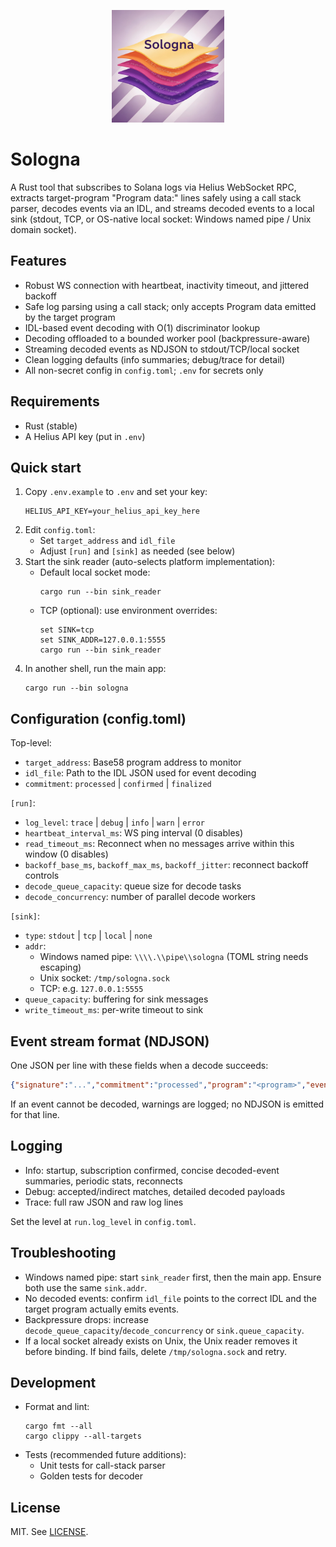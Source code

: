 <p align="center">
  <img src="assets/logo.png" alt="Sologna logo" width="180">
  
</p>

# Sologna

A Rust tool that subscribes to Solana logs via Helius WebSocket RPC, extracts target-program "Program data:" lines safely using a call stack parser, decodes events via an IDL, and streams decoded events to a local sink (stdout, TCP, or OS-native local socket: Windows named pipe / Unix domain socket).

## Features
- Robust WS connection with heartbeat, inactivity timeout, and jittered backoff
- Safe log parsing using a call stack; only accepts Program data emitted by the target program
- IDL-based event decoding with O(1) discriminator lookup
- Decoding offloaded to a bounded worker pool (backpressure-aware)
- Streaming decoded events as NDJSON to stdout/TCP/local socket
- Clean logging defaults (info summaries; debug/trace for detail)
- All non-secret config in `config.toml`; `.env` for secrets only

## Requirements
- Rust (stable)
- A Helius API key (put in `.env`)

## Quick start
1. Copy `.env.example` to `.env` and set your key:
   ```
   HELIUS_API_KEY=your_helius_api_key_here
   ```
2. Edit `config.toml`:
   - Set `target_address` and `idl_file`
   - Adjust `[run]` and `[sink]` as needed (see below)
3. Start the sink reader (auto-selects platform implementation):
   - Default local socket mode:
     ```
     cargo run --bin sink_reader
     ```
   - TCP (optional): use environment overrides:
     ```
     set SINK=tcp
     set SINK_ADDR=127.0.0.1:5555
     cargo run --bin sink_reader
     ```
4. In another shell, run the main app:
   ```
   cargo run --bin sologna
   ```

## Configuration (config.toml)
Top-level:
- `target_address`: Base58 program address to monitor
- `idl_file`: Path to the IDL JSON used for event decoding
- `commitment`: `processed` | `confirmed` | `finalized`

`[run]`:
- `log_level`: `trace` | `debug` | `info` | `warn` | `error`
- `heartbeat_interval_ms`: WS ping interval (0 disables)
- `read_timeout_ms`: Reconnect when no messages arrive within this window (0 disables)
- `backoff_base_ms`, `backoff_max_ms`, `backoff_jitter`: reconnect backoff controls
- `decode_queue_capacity`: queue size for decode tasks
- `decode_concurrency`: number of parallel decode workers

`[sink]`:
- `type`: `stdout` | `tcp` | `local` | `none`
- `addr`:
  - Windows named pipe: `\\\\.\\pipe\\sologna` (TOML string needs escaping)
  - Unix socket: `/tmp/sologna.sock`
  - TCP: e.g. `127.0.0.1:5555`
- `queue_capacity`: buffering for sink messages
- `write_timeout_ms`: per-write timeout to sink

## Event stream format (NDJSON)
One JSON per line with these fields when a decode succeeds:
```json
{"signature":"...","commitment":"processed","program":"<program>","event_name":"...","event_data":{...}}
```
If an event cannot be decoded, warnings are logged; no NDJSON is emitted for that line.

## Logging
- Info: startup, subscription confirmed, concise decoded-event summaries, periodic stats, reconnects
- Debug: accepted/indirect matches, detailed decoded payloads
- Trace: full raw JSON and raw log lines

Set the level at `run.log_level` in `config.toml`.

## Troubleshooting
- Windows named pipe: start `sink_reader` first, then the main app. Ensure both use the same `sink.addr`.
- No decoded events: confirm `idl_file` points to the correct IDL and the target program actually emits events.
- Backpressure drops: increase `decode_queue_capacity`/`decode_concurrency` or `sink.queue_capacity`.
- If a local socket already exists on Unix, the Unix reader removes it before binding. If bind fails, delete `/tmp/sologna.sock` and retry.

## Development
- Format and lint:
  ```
  cargo fmt --all
  cargo clippy --all-targets
  ```
- Tests (recommended future additions):
  - Unit tests for call-stack parser
  - Golden tests for decoder

## License
MIT. See [LICENSE](LICENSE).
